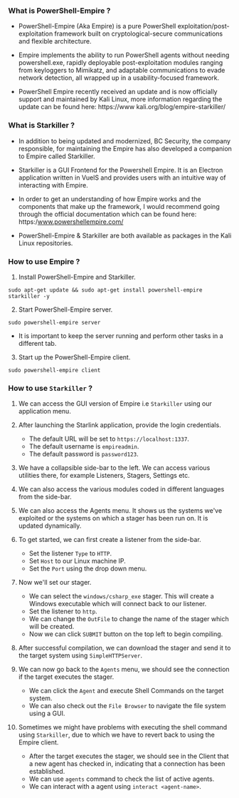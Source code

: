 ### What is PowerShell-Empire ?

+ PowerShell-Empire (Aka Empire) is a pure PowerShell exploitation/post-exploitation framework built on cryptological-secure communications and flexible architecture.

+ Empire implements the ability to run PowerShell agents without needing powershell.exe, rapidly deployable post-exploitation modules ranging from keyloggers to Mimikatz, and adaptable communications to evade network detection, all wrapped up in a usability-focused framework.

+ PowerShell Empire recently received an update and is now officially support and maintained by Kali Linux, more information regarding the update can be found here:
https://www kali.org/blog/empire-starkiller/

### What is Starkiller ?

+ In addition to being updated and modernized, BC Security, the company responsible, for maintaining the Empire has also developed a companion to Empire called Starkiller. 

+ Starkiller is a GUI Frontend for the Powershell Empire. It is an Electron application written in VuelS and provides users with an intuitive way of interacting with Empire.

+ In order to get an understanding of how Empire works and the components that make up the framework, I would recommend going through the official documentation which can be found here: https:/www.powershellempire.com/ 

+ PowerShell-Empire & Starkiller are both available as packages in the Kali Linux repositories.

### How to use Empire ?

1. Install PowerShell-Empire and Starkiller.
```
sudo apt-get update && sudo apt-get install powershell-empire starkiller -y
```

2. Start PowerShell-Empire server.
```
sudo powershell-empire server
```
- It is important to keep the server running and perform other tasks in a different tab.

3. Start up the PowerShell-Empire client.
```
sudo powershell-empire client
```

### How to use `Starkiller` ?

1. We can access the GUI version of Empire i.e `Starkiller` using our application menu. 

2. After launching the Starlink application, provide the login credentials.
	+ The default URL will be set to `https://localhost:1337`.
	+ The default username is `empireadmin`.
	+ The default password is `password123`.

3. We have a collapsible side-bar to the left. We can access various utilities there, for example Listeners, Stagers, Settings etc.

4. We can also access the various modules coded in different languages from the side-bar.

5. We can also access the Agents menu. It shows us the systems we've exploited or the systems on which a stager has been run on. It is updated dynamically. 

6. To get started, we can first create a listener from the side-bar. 
	+ Set the listener `Type` to `HTTP`.
	+ Set `Host` to our Linux machine IP.
	+ Set the `Port` using the drop down menu.

7. Now we'll set our stager.
	+ We can select the `windows/csharp_exe` stager. This will create a Windows executable which will connect back to our listener.
	+ Set the listener to `http`.
	+ We can change the `OutFile` to change the name of the stager which will be created.
	+ Now we can click `SUBMIT` button on the top left to begin compiling.

8. After successful compilation, we can download the stager and send it to the target system using `SimpleHTTPServer`. 

9. We can now go back to the `Agents` menu, we should see the connection if the target executes the stager. 
	+ We can click the `Agent` and execute Shell Commands on the target system.
	+ We can also check out the `File Browser` to navigate the file system using a GUI.

10. Sometimes we might have problems with executing the shell command using `Starkiller`, due to which we have to revert back to using the Empire client. 
	+ After the target executes the stager, we should see in the Client that a new agent has checked in, indicating that a connection has been established.
	+ We can use `agents` command to check the list of active agents.
	+ We can interact with a agent using `interact <agent-name>`.



